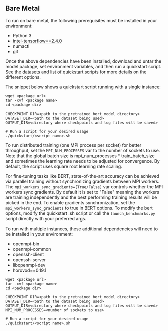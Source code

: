 <!--- 50. Bare Metal -->
## Bare Metal

To run on bare metal, the following prerequisites must be installed in your environment:
* Python 3
* [intel-tensorflow==2.4.0](https://pypi.org/project/intel-tensorflow/)
* numactl
* git

Once the above dependencies have been installed, download and untar the model
package, set environment variables, and then run a quickstart script. See the
[datasets](#datasets) and [list of quickstart scripts](#quick-start-scripts) for more
details on the different options.

The snippet below shows a quickstart script running with a single instance:
```
wget <package url>
tar -xvf <package name>
cd <package dir>

CHECKPOINT_DIR=<path to the pretrained bert model directory>
DATASET_DIR=<path to the dataset being used>
OUTPUT_DIR=<directory where checkpoints and log files will be saved>

# Run a script for your desired usage
./quickstart/<script name>.sh
```

To run distributed training (one MPI process per socket) for better throughput,
set the `MPI_NUM_PROCESSES` var to the number of sockets to use. Note that the
global batch size is mpi_num_processes * train_batch_size and sometimes the learning
rate needs to be adjusted for convergence. By default, the script uses square root
learning rate scaling.

For fine-tuning tasks like BERT, state-of-the-art accuracy can be achieved via
parallel training without synchronizing gradients between MPI workers. The
`mpi_workers_sync_gradients=[True/False]` var controls whether the MPI
workers sync gradients. By default it is set to "False" meaning the workers
are training independently and the best performing training results will be
picked in the end. To enable gradients synchronization, set the
`mpi_workers_sync_gradients` to true in BERT options. To modify the bert
options, modify the quickstart .sh script or call the `launch_benchmarks.py`
script directly with your preferred args.

To run with multiple instances, these additional dependencies will need to be
installed in your environment:
* openmpi-bin
* openmpi-common
* openssh-client
* openssh-server
* libopenmpi-dev
* horovod==0.19.1

```
wget <package url>
tar -xvf <package name>
cd <package dir>

CHECKPOINT_DIR=<path to the pretrained bert model directory>
DATASET_DIR=<path to the dataset being used>
OUTPUT_DIR=<directory where checkpoints and log files will be saved>
MPI_NUM_PROCESSES=<number of sockets to use>

# Run a script for your desired usage
./quickstart/<script name>.sh
```


